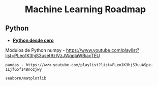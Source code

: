 <h1 align='center'>Machine Learning Roadmap</h1>

<h2 font color='red'>Python</h2>

- [**Python desde cero**](https://youtu.be/nKPbfIU442g?si=7K1FnMw_VqU6Cp0t)

Modulos de Python
	numpy - https://www.youtube.com/playlist?list=PLeo1K3hjS3uset9zIVzJWqplaWBiacTEU

	pandas - https://www.youtube.com/playlist?list=PLeo1K3hjS3uuASpe-1LjfG5f14Bnozjwy

	seaborn/matplotlib